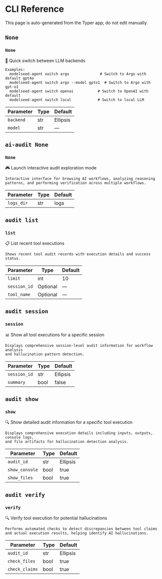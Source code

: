 # CLI Reference

This page is auto-generated from the Typer app; do not edit manually.

## `None`

### `None`

🔄 Quick switch between LLM backends

    Examples:
      modelseed-agent switch argo              # Switch to Argo with default gpt4o
      modelseed-agent switch argo --model gpto1  # Switch to Argo with gpt-o1
      modelseed-agent switch openai           # Switch to OpenAI with default
      modelseed-agent switch local            # Switch to local LLM

| Parameter | Type | Default |
| --- | --- | --- |
| `backend` | str | Ellipsis |
| `model` | str | — |

## `ai-audit None`

### `None`

🎮 Launch interactive audit exploration mode

    Interactive interface for browsing AI workflows, analyzing reasoning
    patterns, and performing verification across multiple workflows.

| Parameter | Type | Default |
| --- | --- | --- |
| `logs_dir` | str | logs |

## `audit list`

### `list`

📋 List recent tool executions

    Shows recent tool audit records with execution details and success status.

| Parameter | Type | Default |
| --- | --- | --- |
| `limit` | int | 10 |
| `session_id` | Optional | — |
| `tool_name` | Optional | — |

## `audit session`

### `session`

📊 Show all tool executions for a specific session

    Displays comprehensive session-level audit information for workflow analysis
    and hallucination pattern detection.

| Parameter | Type | Default |
| --- | --- | --- |
| `session_id` | str | Ellipsis |
| `summary` | bool | false |

## `audit show`

### `show`

🔍 Show detailed audit information for a specific tool execution

    Displays comprehensive execution details including inputs, outputs, console logs,
    and file artifacts for hallucination detection analysis.

| Parameter | Type | Default |
| --- | --- | --- |
| `audit_id` | str | Ellipsis |
| `show_console` | bool | true |
| `show_files` | bool | true |

## `audit verify`

### `verify`

🔍 Verify tool execution for potential hallucinations

    Performs automated checks to detect discrepancies between tool claims
    and actual execution results, helping identify AI hallucinations.

| Parameter | Type | Default |
| --- | --- | --- |
| `audit_id` | str | Ellipsis |
| `check_files` | bool | true |
| `check_claims` | bool | true |

